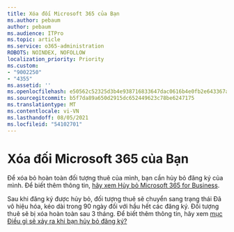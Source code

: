 ```yaml
---
title: Xóa đối Microsoft 365 của Bạn
ms.author: pebaum
author: pebaum
ms.audience: ITPro
ms.topic: article
ms.service: o365-administration
ROBOTS: NOINDEX, NOFOLLOW
localization_priority: Priority
ms.custom:
- "9002250"
- "4355"
ms.assetid: ''
ms.openlocfilehash: e50562c52325d3b4e938716833647dac0616b4e0fb2e643367a697e13f0b9ab2
ms.sourcegitcommit: b5f7da89a650d2915dc652449623c78be6247175
ms.translationtype: MT
ms.contentlocale: vi-VN
ms.lasthandoff: 08/05/2021
ms.locfileid: "54102701"
---
```

# <a name="delete-microsoft-365-tenant"></a>Xóa đối Microsoft 365 của Bạn

Để xóa bỏ hoàn toàn đối tượng thuê của mình, bạn cần hủy bỏ đăng ký của mình. Để biết thêm thông tin, [hãy xem Hủy bỏ Microsoft 365 for Business](https://docs.microsoft.com/microsoft-365/commerce/subscriptions/cancel-your-subscription?view=o365-worldwide). 
 
Sau khi đăng ký được hủy bỏ, đối tượng thuê sẽ chuyển sang trạng thái Đã vô hiệu hóa, kéo dài trong 90 ngày đối với hầu hết các đăng ký. Đối tượng thuê sẽ bị xóa hoàn toàn sau 3 tháng. Để biết thêm thông tin, hãy xem [mục Điều gì sẽ xảy ra khi bạn hủy bỏ đăng ký?](https://docs.microsoft.com/microsoft-365/commerce/subscriptions/cancel-your-subscription?view=o365-worldwide#what-happens-when-you-cancel-a-subscription)
